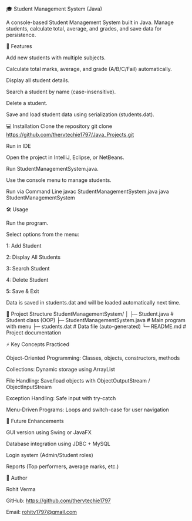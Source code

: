 🎓 Student Management System (Java)

A console-based Student Management System built in Java.
Manage students, calculate total, average, and grades, and save data for persistence.

🚀 Features

Add new students with multiple subjects.

Calculate total marks, average, and grade (A/B/C/Fail) automatically.

Display all student details.

Search a student by name (case-insensitive).

Delete a student.

Save and load student data using serialization (students.dat).

💻 Installation
Clone the repository
git clone https://github.com/thervtechie1797/Java_Projects.git


Run in IDE

Open the project in IntelliJ, Eclipse, or NetBeans.

Run StudentManagementSystem.java.

Use the console menu to manage students.

Run via Command Line
javac StudentManagementSystem.java
java StudentManagementSystem

🛠 Usage

Run the program.

Select options from the menu:

1: Add Student

2: Display All Students

3: Search Student

4: Delete Student

5: Save & Exit

Data is saved in students.dat and will be loaded automatically next time.

📁 Project Structure
StudentManagementSystem/
│
├─ Student.java                 # Student class (OOP)
├─ StudentManagementSystem.java # Main program with menu
├─ students.dat                 # Data file (auto-generated)
└─ README.md                    # Project documentation

⚡ Key Concepts Practiced

Object-Oriented Programming: Classes, objects, constructors, methods

Collections: Dynamic storage using ArrayList

File Handling: Save/load objects with ObjectOutputStream / ObjectInputStream

Exception Handling: Safe input with try-catch

Menu-Driven Programs: Loops and switch-case for user navigation

🌟 Future Enhancements

GUI version using Swing or JavaFX

Database integration using JDBC + MySQL

Login system (Admin/Student roles)

Reports (Top performers, average marks, etc.)

📝 Author

Rohit Verma

GitHub: https://github.com/thervtechie1797

Email: rohitv1797@gmail.com